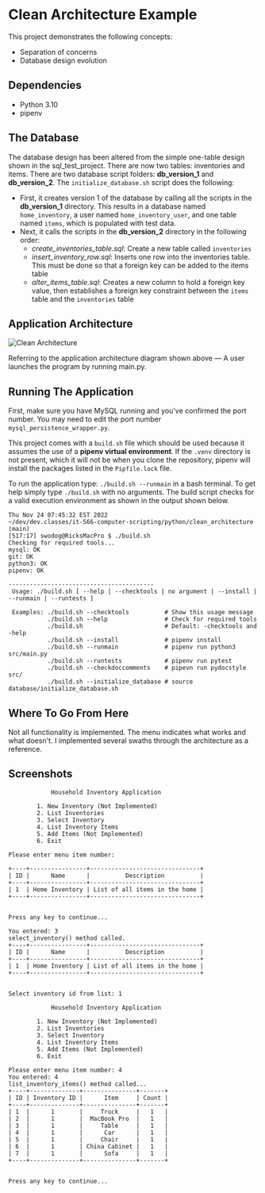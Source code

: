# Clean Architecture Example

This project demonstrates the following concepts:
- Separation of concerns
- Database design evolution

## Dependencies
- Python 3.10
- pipenv


## The Database
The database design has been altered from the simple one-table design shown in the sql_test_project. There are now two tables: inventories and items. There are two database script folders: **db_version_1** and **db_version_2**. The `initialize_database.sh` script does the following:
-  First, it creates version 1 of the database by calling all the scripts in the **db_version_1** directory. This results in a database named `home_inventory`, a user named `home_inventory_user`, and one table named `items`, which is populated with test data.
-  Next, it calls the scripts in the **db_version_2** directory in the following order:
    - *create_inventories_table.sql*: Create a new table called `inventories`
    - *insert_inventory_row.sql*: Inserts one row into the inventories table. This must be done so that a foreign key can be added to the items table
    - *alter_items_table.sql*: Creates a new column to hold a foreign key value, then establishes a foreign key constraint between the `items` table and the `inventories` table

  ## Application Architecture
  ![Clean Architecture](../../../../dev/it-566-computer-scripting/Images/CleanArchitecture.png)

Referring to the application architecture diagram shown above — A user launches the program by running main.py. 

## Running The Application
First, make sure you have MySQL running and you've confirmed the port number. You may need to edit the port number `mysql_persistence_wrapper.py`.

This project comes with a `build.sh` file which should be used because it assumes the use of a **pipenv virtual environment**. If the `.venv` directory is not present, which it will not be when you clone the repository, pipenv will install the packages listed in the `Pipfile.lock` file. 

To run the application type: `./build.sh --runmain` in a bash terminal. To get help simply type `./build.sh` with no arguments. The build script checks for a valid execution environment as shown in the output shown below.

```
Thu Nov 24 07:45:32 EST 2022
~/dev/dev.classes/it-566-computer-scripting/python/clean_architecture (main)
[517:17] swodog@RicksMacPro $ ./build.sh
Checking for required tools...
mysql: OK
git: OK
python3: OK
pipenv: OK

-----------------------------------------
 Usage: ./build.sh [ --help | --checktools | no argument | --install | --runmain | --runtests ]

 Examples: ./build.sh --checktools   		# Show this usage message
           ./build.sh --help         		# Check for required tools
           ./build.sh                		# Default: -checktools and -help
           ./build.sh --install      		# pipenv install
           ./build.sh --runmain      		# pipenv run python3 src/main.py
           ./build.sh --runtests     		# pipenv run pytest
           ./build.sh --checkdoccomments	# pipevn run pydocstyle src/
           ./build.sh --initialize_database	# source database/initialize_database.sh
```

## Where To Go From Here
Not all functionality is implemented. The menu indicates what works and what doesn't. I implemented several swaths through the architecture as a reference. 

## Screenshots
```
            Household Inventory Application

		1. New Inventory (Not Implemented)
		2. List Inventories
		3. Select Inventory
		4. List Inventory Items
		5. Add Items (Not Implemented)
		6. Exit

Please enter menu item number:
```

```
+----+----------------+-------------------------------+
| ID |      Name      |          Description          |
+----+----------------+-------------------------------+
| 1  | Home Inventory | List of all items in the home |
+----+----------------+-------------------------------+


Press any key to continue...
```

```
You entered: 3
select_inventory() method called.
+----+----------------+-------------------------------+
| ID |      Name      |          Description          |
+----+----------------+-------------------------------+
| 1  | Home Inventory | List of all items in the home |
+----+----------------+-------------------------------+


Select inventory id from list: 1
```

```
            Household Inventory Application

		1. New Inventory (Not Implemented)
		2. List Inventories
		3. Select Inventory
		4. List Inventory Items
		5. Add Items (Not Implemented)
		6. Exit

Please enter menu item number: 4
You entered: 4
list_inventory_items() method called...
+----+--------------+---------------+-------+
| ID | Inventory ID |      Item     | Count |
+----+--------------+---------------+-------+
| 1  |      1       |     Truck     |   1   |
| 2  |      1       |  MacBook Pro  |   1   |
| 3  |      1       |     Table     |   1   |
| 4  |      1       |      Car      |   1   |
| 5  |      1       |     Chair     |   1   |
| 6  |      1       | China Cabinet |   1   |
| 7  |      1       |      Sofa     |   1   |
+----+--------------+---------------+-------+


Press any key to continue...
```